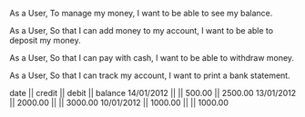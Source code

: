 As a User,
To manage my money,
I want to be able to see my balance.
  

As a User,
So that I can add money to my account,
I want to be able to deposit my money.

As a User,
So that I can pay with cash,
I want to be able to withdraw money.

As a User,
So that I can track my account,
I want to print a bank statement.


date || credit || debit || balance
14/01/2012 || || 500.00 || 2500.00
13/01/2012 || 2000.00 || || 3000.00
10/01/2012 || 1000.00 || || 1000.00